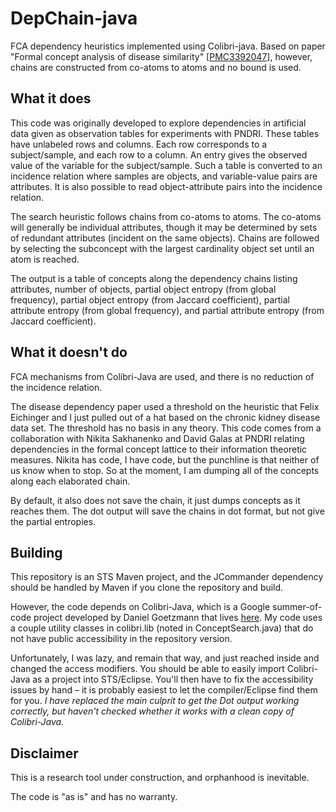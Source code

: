 DepChain-java
=============

FCA dependency heuristics implemented using Colibri-java.
Based on paper "Formal concept analysis of disease similarity"
[[PMC3392047](http://www.ncbi.nlm.nih.gov/pmc/articles/PMC3392047/)], however,
chains are constructed from co-atoms to atoms and no bound is used.

## What it does

This code was originally developed to explore dependencies in artificial data
given as observation tables for experiments with PNDRI.
These tables have unlabeled rows and columns.
Each row corresponds to a subject/sample, and each row to a column.
An entry gives the observed value of the variable for the subject/sample.
Such a table is converted to an incidence relation where samples are objects, and
variable-value pairs are attributes.
It is also possible to read object-attribute pairs into the incidence relation.

The search heuristic follows chains from co-atoms to atoms.
The co-atoms will generally be individual attributes, though it may be determined
by sets of redundant attributes (incident on the same objects).
Chains are followed by selecting the subconcept with the largest cardinality
object set until an atom is reached.

The output is a table of concepts along the dependency chains listing
attributes,
number of objects,
partial object entropy (from global frequency),
partial object entropy (from Jaccard coefficient),
partial attribute entropy (from global frequency), and
partial attribute entropy (from Jaccard coefficient).

## What it doesn't do

FCA mechanisms from Colibri-Java are used, and there is no reduction of the
  incidence relation.

The disease dependency paper used a threshold on the heuristic that Felix Eichinger
and I just pulled out of a hat based on the chronic kidney disease data set.
The threshold has no basis in any theory.
This code comes from a collaboration with Nikita Sakhanenko and David Galas at
PNDRI relating dependencies in the formal concept lattice to their
information theoretic measures.
Nikita has code, I have code, but the punchline is that
neither of us know when to stop.
So at the moment, I am dumping all of the concepts along each elaborated chain.

By default, it also does not save the chain, it just dumps concepts as it reaches them.
The dot output will save the chains in dot format, but not give the partial entropies.

## Building
This repository is an STS Maven project, and the JCommander dependency should be
handled by Maven if you clone the repository and build.

However, the code depends on Colibri-Java, which is a
Google summer-of-code project developed by Daniel Goetzmann that lives
[here](https://code.google.com/p/colibri-java/).
My code uses a couple utility classes in colibri.lib (noted in
ConceptSearch.java) that do not have public accessibility in the repository version.

Unfortunately, I was lazy, and remain that way, and just reached inside and
changed the access modifiers.
You should be able to easily import Colibri-Java as a project into STS/Eclipse.
You'll then have to fix the accessibility issues by hand –
it is probably easiest to let the compiler/Eclipse find them for you.
*I have replaced the main culprit to get the Dot output working correctly, but haven't
checked whether it works with a clean copy of Colibri-Java.*

## Disclaimer

This is a research tool under construction, and orphanhood is inevitable.

The code is "as is" and has no warranty.

